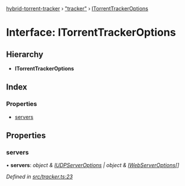 [hybrid-torrent-tracker](../README.md) › ["tracker"](../modules/_tracker_.md) › [ITorrentTrackerOptions](_tracker_.itorrenttrackeroptions.md)

# Interface: ITorrentTrackerOptions

## Hierarchy

* **ITorrentTrackerOptions**

## Index

### Properties

* [servers](_tracker_.itorrenttrackeroptions.md#servers)

## Properties

###  servers

• **servers**: *object & [IUDPServerOptions](_servers_udp_.iudpserveroptions.md) | object & [IWebServerOptions](_servers_web_.iwebserveroptions.md)[]*

*Defined in [src/tracker.ts:23](https://github.com/negezor/hybrid-torrent-tracker/blob/c8824be/src/tracker.ts#L23)*
